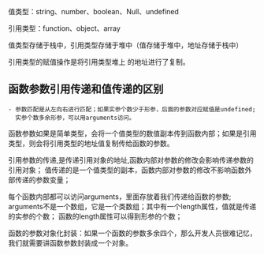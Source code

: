 值类型：string、number、boolean、Null、undefined

引用类型：function、object、array

值类型存储于栈中，引用类型存储于堆中（值存储于堆中，地址存储于栈中）

引用类型的赋值操作是将引用类型堆上 的地址进行了复制。

## 函数参数引用传递和值传递的区别

    - 参数匹配是从左向右进行匹配；如果实参个数少于形参，后面的参数对应赋值是undefined;
      实参个数多余形参，可以用arguments访问。

函数参数如果是简单类型，会将一个值类型的数值副本传到函数内部；如果是引用类型，则会将引用类型的地址值复制传给函数的参数。

引用参数的传递,是传递引用对象的地址,函数内部对参数的修改会影响传递参数的引用对象；
值传递的是一个值类型的副本，函数内部对参数的修改不影响函数外部传递的参数变量；

每个函数内部都可以访问arguments，里面存放着我们传递给函数的参数;
arguments不是一个数组，它是一个类数组；其中有一个length属性，值就是传递的实参的个数；
函数的length属性可以得到形参的个数；

函数的参数对象化封装：如果一个函数的参数多余四个，那么开发人员很难记忆，我们就需要讲函数参数封装成一个对象。